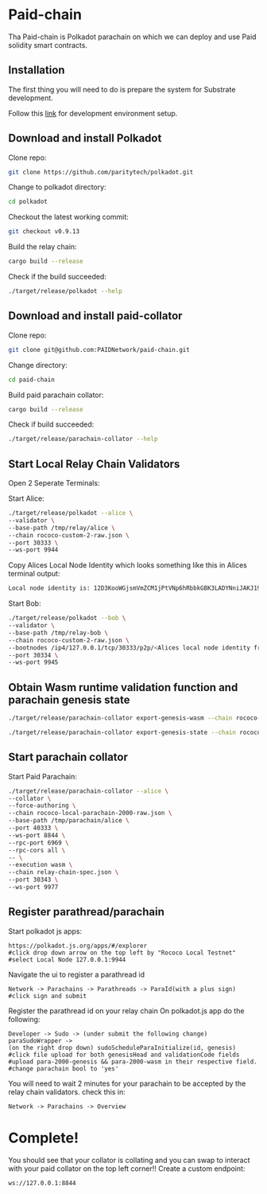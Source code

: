 # Paid-chain

Tha Paid-chain is Polkadot parachain on which we can deploy and use Paid solidity smart contracts. 

## Installation
The first thing you will need to do is prepare the system for Substrate development.

Follow this [link](https://docs.substrate.io/v3/getting-started/installation/) for development environment setup.

## Download and install Polkadot

Clone repo:
```bash
git clone https://github.com/paritytech/polkadot.git
```

Change to polkadot directory:
```bash
cd polkadot
```

Checkout the latest working commit:
```bash
git checkout v0.9.13
```

Build the relay chain:
```bash
cargo build --release
```

Check if the build succeeded:
```bash
./target/release/polkadot --help
```


## Download and install paid-collator

Clone repo:
```bash
git clone git@github.com:PAIDNetwork/paid-chain.git
```

Change directory:
```bash
cd paid-chain
```

Build paid parachain collator:
```bash
cargo build --release
```

Check if build succeeded:
```bash
./target/release/parachain-collator --help
```
## Start Local Relay Chain Validators

Open 2 Seperate Terminals:

Start Alice:
```bash
./target/release/polkadot --alice \
--validator \
--base-path /tmp/relay/alice \
--chain rococo-custom-2-raw.json \
--port 30333 \
--ws-port 9944
```

Copy Alices Local Node Identity which looks something like this in Alices terminal output:
```bash
Local node identity is: 12D3KooWGjsmVmZCM1jPtVNp6hRbbkGBK3LADYNniJAKJ19NUYiq
```

Start Bob:
```bash
./target/release/polkadot --bob \
--validator \
--base-path /tmp/relay-bob \
--chain rococo-custom-2-raw.json \
--bootnodes /ip4/127.0.0.1/tcp/30333/p2p/<Alices local node identity from above> \
--port 30334 \
--ws-port 9945
```

## Obtain Wasm runtime validation function and parachain genesis state

```bash
./target/release/parachain-collator export-genesis-wasm --chain rococo-local-parachain-2000-raw.json > para-2000-wasm
```

```bash
./target/release/parachain-collator export-genesis-state --chain rococo-local-parachain-2000-raw.json > para-2000-genesis
```

## Start parachain collator

Start Paid Parachain:
```bash
./target/release/parachain-collator --alice \
--collator \
--force-authoring \
--chain rococo-local-parachain-2000-raw.json \
--base-path /tmp/parachain/alice \
--port 40333 \
--ws-port 8844 \
--rpc-port 6969 \
--rpc-cors all \
-- \
--execution wasm \
--chain relay-chain-spec.json \
--port 30343 \
--ws-port 9977
```

## Register parathread/parachain

Start polkadot js apps:
```
https://polkadot.js.org/apps/#/explorer
#click drop down arrow on the top left by "Rococo Local Testnet"
#select Local Node 127.0.0.1:9944
```

Navigate the ui to register a parathread id
```
Network -> Parachains -> Parathreads -> ParaId(with a plus sign)
#click sign and submit
```

Register the parathread id on your relay chain
On polkadot.js app do the following:
```
Developer -> Sudo -> (under submit the following change) paraSudoWrapper ->
(on the right drop down) sudoScheduleParaInitialize(id, genesis)
#click file upload for both genesisHead and validationCode fields
#upload para-2000-genesis && para-2000-wasm in their respective field.
#change parachain bool to 'yes'
```
You will need to wait 2 minutes for your parachain to be accepted by the relay chain validators.
check this in:
```
Network -> Parachains -> Overview
```

# Complete!
You should see that your collator is collating and you can swap to interact with your paid collator
on the top left corner!! 
Create a custom endpoint:
```
ws://127.0.0.1:8844
```
